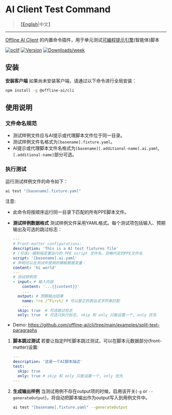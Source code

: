# AI Client Test Command

> 【[English](./README.md)|中文】
---

[Offline AI Client](https://npmjs.org/package/@offline-ai/cli) 的内置命令插件，用于单元测试[可编程提示引擎](https://github.com/offline-ai/ppe)(智能体)脚本

[![oclif](https://img.shields.io/badge/cli-oclif-brightgreen.svg)](https://oclif.io)
[![Version](https://img.shields.io/npm/v/%40offline-ai%2Fcli-plugin-cmd-test.svg)](https://npmjs.org/package/@offline-ai/cli-plugin-cmd-test)
[![Downloads/week](https://img.shields.io/npm/dw/%40offline-ai%2Fcli-plugin-cmd-test.svg)](https://npmjs.org/package/@offline-ai/cli-plugin-cmd-test)

## 安装

**安装客户端** 如果尚未安装客户端，请通过以下命令进行全局安装：

```bash
npm install -g @offline-ai/cli
```

## 使用说明

### 文件命名规范

* 测试样例文件应与AI提示或代理脚本文件位于同一目录。
* 测试样例文件名格式为`[basename].fixture.yaml`。
* AI提示或代理脚本文件名格式为`[basename][.additional-name].ai.yaml`, `[.additional-name]`部分可选。

### 执行测试

运行测试样例文件的命令如下：

 ```bash
 ai test "[basename].fixture.yaml"
 ```

注意:

* 此命令将按顺序运行同一目录下匹配的所有PPE脚本文件。
* **测试样例数据格式** 测试样例文件采用YAML格式。每个测试项包括输入、预期输出及可选的跳过标志：

   ```yaml
   ---
   # Front-matter configurations:
   description: 'This is a AI test fixtures file'
   # (可选) 强制指定要运行的 PPE script 文件名，忽略约定的PPE文件名
   script: '[basename].ai.yaml'
   # 声明可以在测试中使用的模板数据变量：
   content: 'hi world'
   ---
   # 测试样例项
   - input: # 输入内容
       content: '...{{content}}'
       ...
     output: # 预期输出结果
       name: !re /^First/ # 可以是正则表达式字符串匹配
       ...
     skip: true  # 可选跳过标志
     only: true  # 可选只执行标志, skip 和 only 只能设置一个, only 优先
   ```

* Demo: https://github.com/offline-ai/cli/tree/main/examples/split-text-paragraphs

1. **脚本跳过测试** 若要让指定PPE脚本跳过测试，可以在脚本元数据部分(front-matter)设置:

   ```yaml
   ---
   description: '这是一个AI脚本描述'
   test:
     skip: true
     only: true # skip 和 only 只能设置一个, only 优先
   ---
   ```

2. **生成输出样例** 当测试用例不存在output项的时候，启用该开关(`-g` or `--generateOutput`)，将自动把脚本输出作为output写入到用例文件中。

   ```bash
   ai test "[basename].fixture.yaml" --generateOutput
   ```
